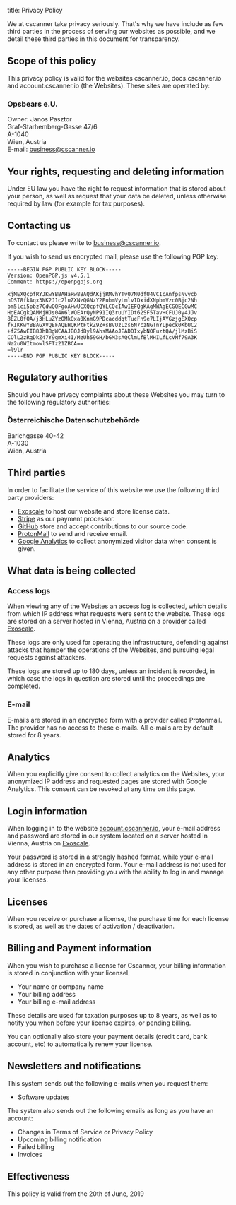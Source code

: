 title: Privacy Policy

We at cscanner take privacy seriously. That's why we have include as few third parties in the process of serving our
websites as possible, and we detail these third parties in this document for transparency.

## Scope of this policy

This privacy policy is valid for the websites cscanner.io, docs.cscanner.io and account.cscanner.io (the Websites).
These sites are operated by:

<div itemscope itemtype="http://schema.org/Organization">
    <h3 itemprop="name">Opsbears e.U.</h3>
    <div itemprop="founder" itemscope itemtype="http://schema.org/Person" sameAs="https://pasztor.at">
        Owner: <span itemprop="name">Janos Pasztor</span>
    </div>
    <div itemprop="address" itemscope itemtype="http://schema.org/PostalAddress">
        <span itemprop="streetAddress">Graf-Starhemberg-Gasse 47/6</span><br />
        <span itemprop="postalCode">A-1040</span><br />
        <span itemprop="addressLocality">Wien</span>,
        <span itemprop="country">Austria</span>
    </div>
    <div>
        E-mail: <a href="mailto:business&#64;cscanner.io" itemprop="email">business&#64;cscanner.io</a>
    </div>
</div>

## Your rights, requesting and deleting information 

Under EU law you have the right to request information that is stored about your person, as well as request that your
data be deleted, unless otherwise required by law (for example for tax purposes).

## Contacting us

To contact us please write to <a href="mailto:business&#64;cscanner.io">business&#64;cscanner.io</a>.

If you wish to send us encrypted mail, please use the following PGP key:

```
-----BEGIN PGP PUBLIC KEY BLOCK-----
Version: OpenPGP.js v4.5.1
Comment: https://openpgpjs.org

xjMEXQcpfRYJKwYBBAHaRw8BAQdAKjjRMvhYTv07N0dfU4VCIcAnfpsNvycb
nDST8fkAqx3NK2J1c2luZXNzQGNzY2FubmVyLmlvIDxidXNpbmVzc0Bjc2Nh
bm5lci5pbz7CdwQQFgoAHwUCXQcpfQYLCQcIAwIEFQgKAgMWAgECGQECGwMC
HgEACgkQAMMjHJs04W6lWQEArQyNP91IQ3ruUYIDt62SF5TavHCFUJ0y4JJv
8EZL0fQA/j3HLuZYzOMkOxa0KnmG9PDcacddqtTucFn9e7LIjAYGzjgEXQcp
fRIKKwYBBAGXVQEFAQEHQKPtFtkZ9Z+sBVUzLzs6N7czNGTnYLpeck0KbUC2
+fZ5AwEIB8JhBBgWCAAJBQJdByl9AhsMAAoJEADDIxybNOFuztQA/jlMzBiS
COlL2zRgDkZ47Y9gmXi4I/MzUh59GH/bGM3sAQClmLfBlMHILfLcVMf79A3K
Na2u0WItmowlSFTz21ZBCA==
=l9lr
-----END PGP PUBLIC KEY BLOCK-----
```

## Regulatory authorities

Should you have privacy complaints about these Websites you may turn to the following regulatory authorities:

<div itemscope itemtype="http://schema.org/Organization" sameAs="https://www.dsb.gv.at/">
    <h3 itemprop="name">Österreichische Datenschutzbehörde</h3>
    <div itemprop="address" itemscope itemtype="http://schema.org/PostalAddress">
        <span itemprop="streetAddress">Barichgasse 40-42</span><br />
        <span itemprop="postalCode">A-1030</span><br />
        <span itemprop="addressLocality">Wien</span>,
        <span itemprop="country">Austria</span>
    </div>
</div>

## Third parties

In order to facilitate the service of this website we use the following third party providers:

- [Exoscale](https://exoscale.com) to host our website and store license data. 
- [Stripe](https://stripe.com) as our payment processor.
- [GitHub](https://github.com) store and accept contributions to our source code.
- [ProtonMail](https://protonmail.ch) to send and receive email.
- [Google Analytics](https://analytics.google.com) to collect anonymized visitor data when consent is given.

## What data is being collected

### Access logs

When viewing any of the Websites an access log is collected, which details from which IP address what requests were 
sent to the website. These logs are stored on a server hosted in Vienna, Austria on a provider called
[Exoscale](https://exoscale.com).

These logs are only used for operating the infrastructure, defending against attacks that hamper the operations of
the Websites, and pursuing legal requests against attackers.

These logs are stored up to 180 days, unless an incident is recorded, in which case the logs in question are stored
until the proceedings are completed.

### E-mail

E-mails are stored in an encrypted form with a provider called Protonmail. The provider has no access to these e-mails.
All e-mails are by default stored for 8 years.

## Analytics

When you explicitly give consent to collect analytics on the Websites, your anonymized IP address and requested pages 
are stored with Google Analytics. This consent can be revoked at any time on this page.

<div class="cookie-consent"></div>

## Login information

When logging in to the website [account.cscanner.io](https://account.cscanner.io), your e-mail address and password
are stored in our system located on a server hosted in Vienna, Austria on [Exoscale](https://exoscale.com).

Your password is stored in a strongly hashed format, while your e-mail address is stored in an encrypted form. Your
e-mail address is not used for any other purpose than providing you with the ability to log in and manage your 
licenses.

## Licenses

When you receive or purchase a license, the purchase time for each license is stored, as well as the dates of activation
/ deactivation.

## Billing and Payment information

When you wish to purchase a license for Cscanner, your billing information is stored in conjunction with your licenseL

- Your name or company name
- Your billing address
- Your billing e-mail address

These details are used for taxation purposes up to 8 years, as well as to notify you when before your license expires,
or pending billing.

You can optionally also store your payment details (credit card, bank account, etc) to automatically renew your license.

## Newsletters and notifications

This system sends out the following e-mails when you request them:

- Software updates

The system also sends out the following emails as long as you have an account:

- Changes in Terms of Service or Privacy Policy 
- Upcoming billing notification
- Failed billing
- Invoices

## Effectiveness

This policy is valid from the 20th of June, 2019